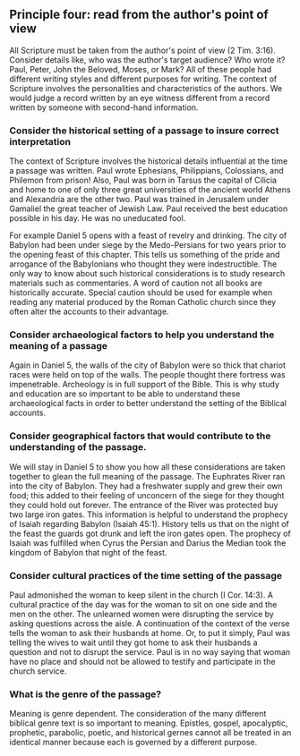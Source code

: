 ## Principle four: read from the author's point of view

All Scripture must be taken from the author's point of view (2 Tim. 3:16). Consider details like, who was the author's target audience? Who wrote it? Paul, Peter, John the Beloved, Moses, or Mark? All of these people had different writing styles and different purposes for writing. The context of Scripture involves the personalities and characteristics of the authors. We would judge a record written by an eye witness different from a record written by someone with second-hand information.

### Consider the historical setting of a passage to insure correct interpretation

The context of Scripture involves the historical details influential at the time a passage was written. Paul wrote Ephesians, Philippians, Colossians, and Philemon from prison! Also, Paul was born in Tarsus the capital of Cilicia and home to one of only three great universities of the ancient world Athens and Alexandria are the other two. Paul was trained in Jerusalem under Gamaliel the great teacher of Jewish Law. Paul received the best education possible in his day. He was no uneducated fool.

For example Daniel 5 opens with a feast of revelry and drinking. The city of Babylon had been under siege by the Medo-Persians for two years prior to the opening feast of this chapter. This tells us something of the pride and arrogance of the Babylonians who thought they were indestructible. The only way to know about such historical considerations is to study research materials such as commentaries. A word of caution not all books are historically accurate. Special caution should be used for example when reading any material produced by the Roman Catholic church since they often alter the accounts to their advantage.

### Consider archaeological factors to help you understand the meaning of a passage

Again in Daniel 5, the walls of the city of Babylon were so thick that chariot races were held on top of the walls. The people thought there fortress was impenetrable. Archeology is in full support of the Bible. This is why study and education are so important to be able to understand these archaeological facts in order to better understand the setting of the Biblical accounts.

### Consider geographical factors that would contribute to the understanding of the passage.

We will stay in Daniel 5 to show you how all these considerations are taken together to glean the full meaning of the passage. The Euphrates River ran into the city of Babylon. They had a freshwater supply and grew their own food; this added to their feeling of unconcern of the siege for they thought they could hold out forever. The entrance of the River was protected buy two large iron gates. This information is helpful to understand the prophecy of Isaiah regarding Babylon (Isaiah 45:1). History tells us that on the night of the feast the guards got drunk and left the iron gates open. The prophecy of Isaiah was fulfilled when Cyrus the Persian and Darius the Median took the kingdom of Babylon that night of the feast.

### Consider cultural practices of the time setting of the passage

Paul admonished the woman to keep silent in the church (I Cor. 14:3). A cultural practice of the day was for the woman to sit on one side and the men on the other. The unlearned women were disrupting the service by asking questions across the aisle. A continuation of the context of the verse tells the woman to ask their husbands at home. Or, to put it simply, Paul was telling the wives to wait until they got home to ask their husbands a question and not to disrupt the service. Paul is in no way saying that woman have no place and should not be allowed to testify and participate in the church service.

### What is the genre of the passage?

Meaning is genre dependent. The consideration of the many different biblical genre text is so important to meaning. Epistles, gospel, apocalyptic, prophetic, parabolic, poetic, and historical gernes cannot all be treated in an identical manner because each is governed by a different purpose.
